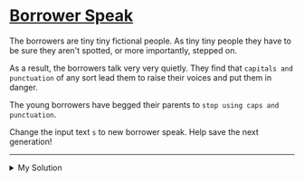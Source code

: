 # [Borrower Speak](https://www.codewars.com/kata/57d2ba8095497e484e00002e)

The borrowers are tiny tiny fictional people. As tiny tiny people they have to be sure they aren't spotted, or more importantly, stepped on.

As a result, the borrowers talk very very quietly. They find that `capitals and punctuation` of any sort lead them to raise their voices and put them in danger.

The young borrowers have begged their parents to `stop using caps and punctuation`.

Change the input text `s` to new borrower speak. Help save the next generation!

---

<details><summary>My Solution</summary>

```js
function borrow(s) {
  return s.toLowerCase().replace(/[^a-z]/g, '')
}
```

</details>
